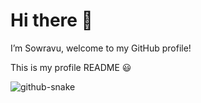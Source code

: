 # Hi there 👋
I’m Sowravu, welcome to my GitHub profile!

This is my profile README 😃





<picture>
  <source media="(prefers-color-scheme: dark)" srcset="https://raw.githubusercontent.com/sowravu/sowravu/output/github-snake-dark.svg">
  <source media="(prefers-color-scheme: light)" srcset="https://raw.githubusercontent.com/sowravu/sowravu/output/github-snake.svg">
  <img alt="github-snake" src="https://raw.githubusercontent.com/sowravu/sowravu/output/github-snake.svg">
</picture>










